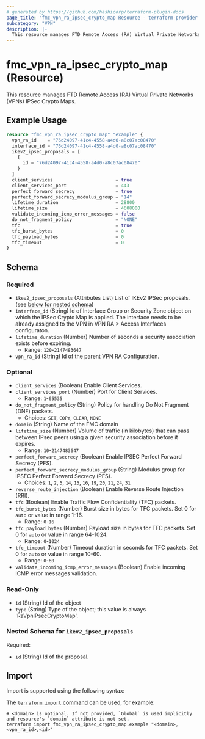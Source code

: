 ```yaml
---
# generated by https://github.com/hashicorp/terraform-plugin-docs
page_title: "fmc_vpn_ra_ipsec_crypto_map Resource - terraform-provider-fmc"
subcategory: "VPN"
description: |-
  This resource manages FTD Remote Access (RA) Virtual Private Networks (VPNs) IPSec Crypto Maps.
---
```


# fmc_vpn_ra_ipsec_crypto_map (Resource)

This resource manages FTD Remote Access (RA) Virtual Private Networks (VPNs) IPSec Crypto Maps.

## Example Usage

```terraform
resource "fmc_vpn_ra_ipsec_crypto_map" "example" {
  vpn_ra_id    = "76d24097-41c4-4558-a4d0-a8c07ac08470"
  interface_id = "76d24097-41c4-4558-a4d0-a8c07ac08470"
  ikev2_ipsec_proposals = [
    {
      id = "76d24097-41c4-4558-a4d0-a8c07ac08470"
    }
  ]
  client_services                       = true
  client_services_port                  = 443
  perfect_forward_secrecy               = true
  perfect_forward_secrecy_modulus_group = "14"
  lifetime_duration                     = 28800
  lifetime_size                         = 4608000
  validate_incoming_icmp_error_messages = false
  do_not_fragment_policy                = "NONE"
  tfc                                   = true
  tfc_burst_bytes                       = 0
  tfc_payload_bytes                     = 0
  tfc_timeout                           = 0
}
```

<!-- schema generated by tfplugindocs -->
## Schema

### Required

- `ikev2_ipsec_proposals` (Attributes List) List of IKEv2 IPSec proposals. (see [below for nested schema](#nestedatt--ikev2_ipsec_proposals))
- `interface_id` (String) Id of Interface Group or Security Zone object on which the IPSec Crypto Map is applied. The interface needs to be already assigned to the VPN in VPN RA > Access Interfaces configuraton.
- `lifetime_duration` (Number) Number of seconds a security association exists before expiring.
  - Range: `120`-`2147483647`
- `vpn_ra_id` (String) Id of the parent VPN RA Configuration.

### Optional

- `client_services` (Boolean) Enable Client Services.
- `client_services_port` (Number) Port for Client Services.
  - Range: `1`-`65535`
- `do_not_fragment_policy` (String) Policy for handling Do Not Fragment (DNF) packets.
  - Choices: `SET`, `COPY`, `CLEAR`, `NONE`
- `domain` (String) Name of the FMC domain
- `lifetime_size` (Number) Volume of traffic (in kilobytes) that can pass between IPsec peers using a given security association before it expires.
  - Range: `10`-`2147483647`
- `perfect_forward_secrecy` (Boolean) Enable IPSEC Perfect Forward Secrecy (PFS).
- `perfect_forward_secrecy_modulus_group` (String) Modulus group for IPSEC Perfect Forward Secrecy (PFS).
  - Choices: `1`, `2`, `5`, `14`, `15`, `16`, `19`, `20`, `21`, `24`, `31`
- `reverse_route_injection` (Boolean) Enable Reverse Route Injection (RRI).
- `tfc` (Boolean) Enable Traffic Flow Confidentiality (TFC) packets.
- `tfc_burst_bytes` (Number) Burst size in bytes for TFC packets. Set 0 for `auto` or value in range 1-16.
  - Range: `0`-`16`
- `tfc_payload_bytes` (Number) Payload size in bytes for TFC packets. Set 0 for `auto` or value in range 64-1024.
  - Range: `0`-`1024`
- `tfc_timeout` (Number) Timeout duration in seconds for TFC packets. Set 0 for `auto` or value in range 10-60.
  - Range: `0`-`60`
- `validate_incoming_icmp_error_messages` (Boolean) Enable incoming ICMP error messages validation.

### Read-Only

- `id` (String) Id of the object
- `type` (String) Type of the object; this value is always 'RaVpnIPsecCryptoMap'.

<a id="nestedatt--ikev2_ipsec_proposals"></a>
### Nested Schema for `ikev2_ipsec_proposals`

Required:

- `id` (String) Id of the proposal.

## Import

Import is supported using the following syntax:

The [`terraform import` command](https://developer.hashicorp.com/terraform/cli/commands/import) can be used, for example:

```shell
# <domain> is optional. If not provided, `Global` is used implicitly and resource's `domain` attribute is not set.
terraform import fmc_vpn_ra_ipsec_crypto_map.example "<domain>,<vpn_ra_id>,<id>"
```

